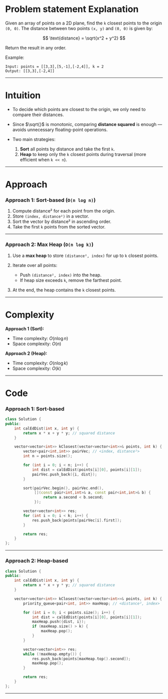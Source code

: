 # Problem statement Explanation

Given an array of points on a 2D plane, find the `k` closest points to the origin `(0, 0)`. The distance between two points `(x, y)` and `(0, 0)` is given by:

$$
\text{distance} = \sqrt{x^2 + y^2}
$$

Return the result in any order.

Example:

```
Input: points = [[3,3],[5,-1],[-2,4]], k = 2
Output: [[3,3],[-2,4]]
```

---

# Intuition

* To decide which points are closest to the origin, we only need to compare their distances.
* Since $\sqrt{}$ is monotonic, comparing **distance squared** is enough — avoids unnecessary floating-point operations.
* Two main strategies:

  1. **Sort** all points by distance and take the first `k`.
  2. **Heap** to keep only the `k` closest points during traversal (more efficient when `k << n`).

---

# Approach

### **Approach 1: Sort-based (`O(n log n)`)**

1. Compute distance² for each point from the origin.
2. Store `(index, distance²)` in a vector.
3. Sort the vector by distance² in ascending order.
4. Take the first `k` points from the sorted vector.

---

### **Approach 2: Max Heap (`O(n log k)`)**

1. Use a **max heap** to store `(distance², index)` for up to `k` closest points.
2. Iterate over all points:

   * Push `(distance², index)` into the heap.
   * If heap size exceeds `k`, remove the farthest point.
3. At the end, the heap contains the `k` closest points.

---

# Complexity

**Approach 1 (Sort):**

* Time complexity: $O(n \log n)$
* Space complexity: $O(n)$

**Approach 2 (Heap):**

* Time complexity: $O(n \log k)$
* Space complexity: $O(k)$

---

# Code

### **Approach 1: Sort-based**

```cpp
class Solution {
public:
    int calEdDist(int x, int y) {
        return x * x + y * y; // squared distance
    }

    vector<vector<int>> kClosest(vector<vector<int>>& points, int k) {
        vector<pair<int,int>> pairVec; // <index, distance²>
        int n = points.size();

        for (int i = 0; i < n; i++) {
            int dist = calEdDist(points[i][0], points[i][1]);
            pairVec.push_back({i, dist});
        }

        sort(pairVec.begin(), pairVec.end(),
             [](const pair<int,int>& a, const pair<int,int>& b) {
                 return a.second < b.second;
             });

        vector<vector<int>> res;
        for (int i = 0; i < k; i++) {
            res.push_back(points[pairVec[i].first]);
        }

        return res;
    }
};
```

---

### **Approach 2: Heap-based**

```cpp
class Solution {
public:
    int calEdDist(int x, int y) {
        return x * x + y * y; // squared distance
    }

    vector<vector<int>> kClosest(vector<vector<int>>& points, int k) {
        priority_queue<pair<int, int>> maxHeap; // <distance², index>

        for (int i = 0; i < points.size(); i++) {
            int dist = calEdDist(points[i][0], points[i][1]);
            maxHeap.push({dist, i});
            if (maxHeap.size() > k) {
                maxHeap.pop();
            }
        }

        vector<vector<int>> res;
        while (!maxHeap.empty()) {
            res.push_back(points[maxHeap.top().second]);
            maxHeap.pop();
        }

        return res;
    }
};
```

---
